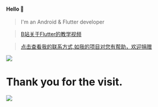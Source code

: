 
#### Hello 👏

> I'm an Android & Flutter developer

> [B站关于Flutter的教学视频](https://space.bilibili.com/480410119/)

> <a align="left"  href="https://camo.githubusercontent.com/0683eafc5f1bf7b82ccd36d37c75ab658d600730/68747470733a2f2f6e6f74652e796f7564616f2e636f6d2f7977732f7075626c69632f7265736f757263652f61313539323666333030396637306537316232326663646461383963366565392f786d6c6e6f74652f42414442464637304541324134364439414146433146364531344233393837312f35303038" >点击查看我的联系方式,如我的项目对您有帮助，欢迎捐赠</a>

![](https://github-readme-stats.vercel.app/api?username=jiang111&show_icons=true&theme=material-palenight&hide_title=true)

# Thank you for the visit.
![](http://profile-counter.glitch.me/jiang111/count.svg)
